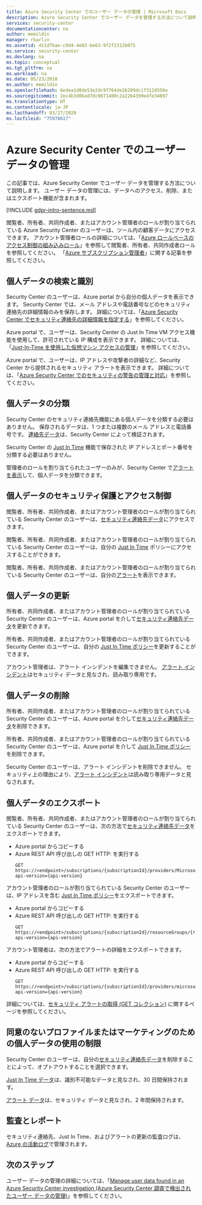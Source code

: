 ```yaml
---
title: Azure Security Center でのユーザー データの管理 | Microsoft Docs
description: Azure Security Center でユーザー データを管理する方法について説明します。 ユーザー データの管理には、データへのアクセス、削除、またはエクスポート機能が含まれます。
services: security-center
documentationcenter: na
author: memildin
manager: rkarlin
ms.assetid: 411d7bae-c9d4-4e83-be63-9f2f2312b075
ms.service: security-center
ms.devlang: na
ms.topic: conceptual
ms.tgt_pltfrm: na
ms.workload: na
ms.date: 05/23/2018
ms.author: memildin
ms.openlocfilehash: 6edea1d0de53e2dc9f764de26209dc1f3110556e
ms.sourcegitcommit: 2ec4b3d0bad7dc0071400c2a2264399e4fe34897
ms.translationtype: HT
ms.contentlocale: ja-JP
ms.lasthandoff: 03/27/2020
ms.locfileid: "75978617"
---
```

# <a name="manage-user-data-in-azure-security-center"></a>Azure Security Center でのユーザー データの管理
この記事では、Azure Security Center でユーザー データを管理する方法について説明します。 ユーザー データの管理には、データへのアクセス、削除、またはエクスポート機能が含まれます。

[!INCLUDE [gdpr-intro-sentence.md](../../includes/gdpr-intro-sentence.md)]

閲覧者、所有者、共同作成者、またはアカウント管理者のロールが割り当てられている Azure Security Center のユーザーは、ツール内の顧客データにアクセスできます。 アカウント管理者ロールの詳細については、「[Azure ロールベースのアクセス制御の組み込みロール](../role-based-access-control/built-in-roles.md)」を参照して閲覧者、所有者、共同作成者ロールを参照してください。 「[Azure サブスクリプション管理者](../cost-management-billing/manage/add-change-subscription-administrator.md)」に関する記事を参照してください。

## <a name="searching-for-and-identifying-personal-data"></a>個人データの検索と識別
Security Center のユーザーは、Azure portal から自分の個人データを表示できます。 Security Center では、メール アドレスや電話番号などのセキュリティ連絡先の詳細情報のみを保存します。 詳細については、「[Azure Security Center でセキュリティ連絡先の詳細情報を指定する](security-center-provide-security-contact-details.md)」を参照してください。

Azure portal で、ユーザーは、Security Center の Just In Time VM アクセス機能を使用して、許可されている IP 構成を表示できます。 詳細については、「[Just-In-Time を使用した仮想マシン アクセスの管理](security-center-just-in-time.md)」を参照してください。

Azure portal で、ユーザーは、IP アドレスや攻撃者の詳細など、Security Center から提供されるセキュリティ アラートを表示できます。 詳細については、「[Azure Security Center でのセキュリティの警告の管理と対応](security-center-managing-and-responding-alerts.md)」を参照してください。

## <a name="classifying-personal-data"></a>個人データの分類
Security Center のセキュリティ連絡先機能にある個人データを分類する必要はありません。 保存されるデータは、1 つまたは複数のメール アドレスと電話番号です。 [連絡先データ](security-center-provide-security-contact-details.md)は、Security Center によって検証されます。

Security Center の [Just In Time](security-center-just-in-time.md) 機能で保存された IP アドレスとポート番号を分類する必要はありません。

管理者のロールを割り当てられたユーザーのみが、Security Center で[アラートを表示](security-center-managing-and-responding-alerts.md)して、個人データを分類できます。

## <a name="securing-and-controlling-access-to-personal-data"></a>個人データのセキュリティ保護とアクセス制御
閲覧者、所有者、共同作成者、またはアカウント管理者のロールが割り当てられている Security Center のユーザーは、[セキュリティ連絡先データ](security-center-provide-security-contact-details.md)にアクセスできます。

閲覧者、所有者、共同作成者、またはアカウント管理者のロールが割り当てられている Security Center のユーザーは、自分の [Just In Time](security-center-just-in-time.md) ポリシーにアクセスすることができます。

閲覧者、所有者、共同作成者、またはアカウント管理者のロールが割り当てられている Security Center のユーザーは、自分の[アラート](security-center-managing-and-responding-alerts.md)を表示できます。

## <a name="updating-personal-data"></a>個人データの更新
所有者、共同作成者、またはアカウント管理者のロールが割り当てられている Security Center のユーザーは、Azure portal を介して[セキュリティ連絡先データ](security-center-provide-security-contact-details.md)を更新できます。

所有者、共同作成者、またはアカウント管理者のロールが割り当てられている Security Center のユーザーは、自分の [Just In Time ポリシー](security-center-just-in-time.md)を更新することができます。

アカウント管理者は、アラート インシデントを編集できません。 [アラート インシデント](security-center-managing-and-responding-alerts.md)はセキュリティ データと見なされ、読み取り専用です。

## <a name="deleting-personal-data"></a>個人データの削除
所有者、共同作成者、またはアカウント管理者のロールが割り当てられている Security Center のユーザーは、Azure portal を介して[セキュリティ連絡先データ](security-center-provide-security-contact-details.md)を削除できます。

所有者、共同作成者、またはアカウント管理者のロールが割り当てられている Security Center のユーザーは、Azure portal を介して [Just In Time ポリシー](security-center-just-in-time.md)を削除できます。

Security Center のユーザーは、アラート インシデントを削除できません。 セキュリティ上の理由により、[アラート インシデント](security-center-managing-and-responding-alerts.md)は読み取り専用データと見なされます。

## <a name="exporting-personal-data"></a>個人データのエクスポート
閲覧者、所有者、共同作成者、またはアカウント管理者のロールが割り当てられている Security Center のユーザーは、次の方法で[セキュリティ連絡先データ](security-center-provide-security-contact-details.md)をエクスポートできます。

- Azure portal からコピーする
- Azure REST API 呼び出しの GET HTTP: を実行する
  ```HTTP
  GET https://<endpoint>/subscriptions/{subscriptionId}/providers/Microsoft.Security/securityContacts?api-version={api-version}
  ```

アカウント管理者のロールが割り当てられている Security Center のユーザーは、IP アドレスを含む [Just In Time ポリシー](security-center-just-in-time.md)をエクスポートできます。

- Azure portal からコピーする
- Azure REST API 呼び出しの GET HTTP: を実行する
  ```HTTP
  GET https://<endpoint>/subscriptions/{subscriptionId}/resourceGroups/{resourceGroup}/providers/Microsoft.Security/locations/{location}/jitNetworkAccessPolicies/default?api-version={api-version}
  ```

アカウント管理者は、次の方法でアラートの詳細をエクスポートできます。

- Azure portal からコピーする
- Azure REST API 呼び出しの GET HTTP: を実行する
  ```HTTP
  GET https://<endpoint>/subscriptions/{subscriptionId}/providers/microsoft.Security/alerts?api-version={api-version}
  ```

詳細については、[セキュリティ アラートの取得 (GET コレクション)](https://msdn.microsoft.com/library/mt704050.aspx) に関するページを参照してください。

## <a name="restricting-the-use-of-personal-data-for-profiling-or-marketing-without-consent"></a>同意のないプロファイルまたはマーケティングのための個人データの使用の制限
Security Center のユーザーは、自分の[セキュリティ連絡先データ](security-center-provide-security-contact-details.md)を削除することによって、オプトアウトすることを選択できます。

[Just In Time データ](security-center-just-in-time.md)は、識別不可能なデータと見なされ、30 日間保持されます。

[アラート データ](security-center-managing-and-responding-alerts.md)は、セキュリティ データと見なされ、2 年間保持されます。

## <a name="auditing-and-reporting"></a>監査とレポート
セキュリティ連絡先、Just In Time、およびアラートの更新の監査ログは、[Azure の活動ログ](../azure-monitor/platform/platform-logs-overview.md)で管理されます。

## <a name="next-steps"></a>次のステップ
ユーザー データの管理の詳細については、「[Manage user data found in an Azure Security Center investigation (Azure Security Center 調査で検出されたユーザー データの管理)](security-center-investigation-user-data.md)」を参照してください。
